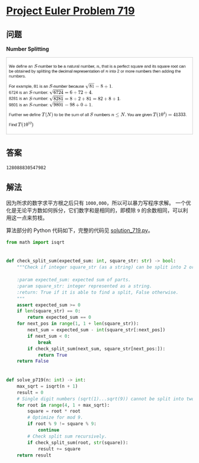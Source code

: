 # [Project Euler Problem 719](https://projecteuler.net/problem=719)

## 问题

**Number Splitting**

![题目截图](../images/problem_719.png)

## 答案

`128088830547982`

## 解法

因为所求的数字求平方根之后只有 `1000,000`，所以可以暴力写程序求解。
一个优化是无论平方数如何拆分，它们数字和是相同的，即模除 `9` 的余数相同，可以利用这一点来剪枝。

算法部分的 Python 代码如下，完整的代码见 [solution_719.py](../solutions/solution_719.py)。

```python
from math import isqrt


def check_split_sum(expected_sum: int, square_str: str) -> bool:
    """Check if integer square_str (as a string) can be split into 2 or more parts added up to expected_sum.

    :param expected_sum: expected sum of parts.
    :param square_str: integer represented as a string.
    :return: True if it is able to find a split, False otherwise.
    """
    assert expected_sum >= 0
    if len(square_str) == 0:
        return expected_sum == 0
    for next_pos in range(1, 1 + len(square_str)):
        next_sum = expected_sum - int(square_str[:next_pos])
        if next_sum < 0:
            break
        if check_split_sum(next_sum, square_str[next_pos:]):
            return True
    return False


def solve_p719(n: int) -> int:
    max_sqrt = isqrt(n + 1)
    result = 0
    # Single digit numbers (sqrt(1)...sqrt(9)) cannot be split into two parts.
    for root in range(4, 1 + max_sqrt):
        square = root * root
        # Optimize for mod 9.
        if root % 9 != square % 9:
            continue
        # Check split sum recursively.
        if check_split_sum(root, str(square)):
            result += square
    return result
```
